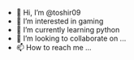 - 👋 Hi, I’m @toshir09
- 👀 I’m interested in gaming
- 🌱 I’m currently learning python 
- 💞️ I’m looking to collaborate on ...
- 📫 How to reach me ...

<!---
toshir09/toshir09 is a ✨ special ✨ repository because its `README.md` (this file) appears on your GitHub profile.
You can click the Preview link to take a look at your changes.
--->

